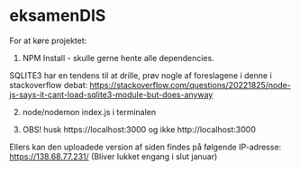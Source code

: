 # eksamenDIS

For at køre projektet:

1) NPM Install - skulle gerne hente alle dependencies.

SQLITE3 har en tendens til at drille, prøv nogle af foreslagene i denne i stackoverflow debat: https://stackoverflow.com/questions/20221825/node-js-says-it-cant-load-sqlite3-module-but-does-anyway

2) node/nodemon index.js i terminalen

3) OBS! husk https://localhost:3000 og ikke http://localhost:3000

Ellers kan den uploadede version af siden findes på følgende IP-adresse: https://138.68.77.231/ (Bliver lukket engang i slut januar)
